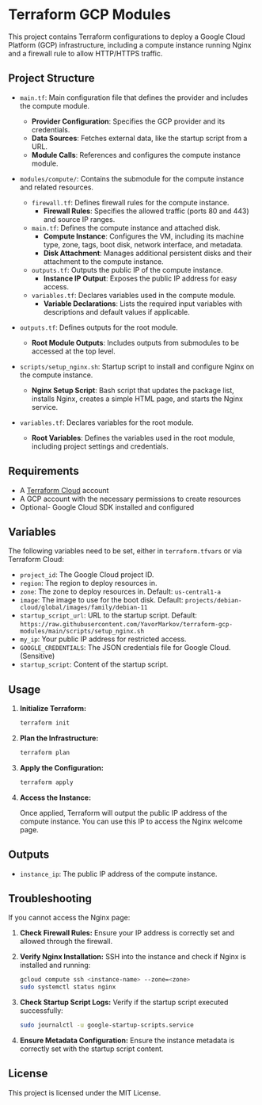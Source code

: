 
# Terraform GCP Modules

This project contains Terraform configurations to deploy a Google Cloud Platform (GCP) infrastructure, including a compute instance running Nginx and a firewall rule to allow HTTP/HTTPS traffic.

## Project Structure

- `main.tf`: Main configuration file that defines the provider and includes the compute module.
  - **Provider Configuration**: Specifies the GCP provider and its credentials.
  - **Data Sources**: Fetches external data, like the startup script from a URL.
  - **Module Calls**: References and configures the compute instance module.

- `modules/compute/`: Contains the submodule for the compute instance and related resources.
  - `firewall.tf`: Defines firewall rules for the compute instance.
    - **Firewall Rules**: Specifies the allowed traffic (ports 80 and 443) and source IP ranges.
  - `main.tf`: Defines the compute instance and attached disk.
    - **Compute Instance**: Configures the VM, including its machine type, zone, tags, boot disk, network interface, and metadata.
    - **Disk Attachment**: Manages additional persistent disks and their attachment to the compute instance.
  - `outputs.tf`: Outputs the public IP of the compute instance.
    - **Instance IP Output**: Exposes the public IP address for easy access.
  - `variables.tf`: Declares variables used in the compute module.
    - **Variable Declarations**: Lists the required input variables with descriptions and default values if applicable.

- `outputs.tf`: Defines outputs for the root module.
  - **Root Module Outputs**: Includes outputs from submodules to be accessed at the top level.
- `scripts/setup_nginx.sh`: Startup script to install and configure Nginx on the compute instance.
  - **Nginx Setup Script**: Bash script that updates the package list, installs Nginx, creates a simple HTML page, and starts the Nginx service.
- `variables.tf`: Declares variables for the root module.
  - **Root Variables**: Defines the variables used in the root module, including project settings and credentials.

## Requirements

- A [Terraform Cloud](https://www.terraform.io/cloud) account
- A GCP account with the necessary permissions to create resources
- Optional- Google Cloud SDK installed and configured

## Variables

The following variables need to be set, either in `terraform.tfvars` or via Terraform Cloud:

- `project_id`: The Google Cloud project ID.
- `region`: The region to deploy resources in.
- `zone`: The zone to deploy resources in. Default: `us-central1-a`
- `image`: The image to use for the boot disk. Default: `projects/debian-cloud/global/images/family/debian-11`
- `startup_script_url`: URL to the startup script. Default: `https://raw.githubusercontent.com/YavorMarkov/terraform-gcp-modules/main/scripts/setup_nginx.sh`
- `my_ip`: Your public IP address for restricted access.
- `GOOGLE_CREDENTIALS`: The JSON credentials file for Google Cloud. (Sensitive)
- `startup_script`: Content of the startup script.

## Usage

1. **Initialize Terraform:**

    ```bash
    terraform init
    ```

2. **Plan the Infrastructure:**

    ```bash
    terraform plan
    ```

3. **Apply the Configuration:**

    ```bash
    terraform apply
    ```

4. **Access the Instance:**

    Once applied, Terraform will output the public IP address of the compute instance. You can use this IP to access the Nginx welcome page.

## Outputs

- `instance_ip`: The public IP address of the compute instance.

## Troubleshooting

If you cannot access the Nginx page:

1. **Check Firewall Rules:**
   Ensure your IP address is correctly set and allowed through the firewall.

2. **Verify Nginx Installation:**
   SSH into the instance and check if Nginx is installed and running:

    ```bash
    gcloud compute ssh <instance-name> --zone=<zone>
    sudo systemctl status nginx
    ```

3. **Check Startup Script Logs:**
   Verify if the startup script executed successfully:

    ```bash
    sudo journalctl -u google-startup-scripts.service
    ```

4. **Ensure Metadata Configuration:**
   Ensure the instance metadata is correctly set with the startup script content.

## License

This project is licensed under the MIT License.
